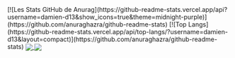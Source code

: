<a>
[![Les Stats GitHub de Anurag](https://github-readme-stats.vercel.app/api?username=damien-d13&show_icons=true&theme=midnight-purple)](https://github.com/anuraghazra/github-readme-stats)
  </a>
<a>
[![Top Langs](https://github-readme-stats.vercel.app/api/top-langs/?username=damien-d13&layout=compact)](https://github.com/anuraghazra/github-readme-stats)
</a>

<a href="https://github.com/anuraghazra/github-readme-stats">
  <img align="center" src="https://github-readme-stats.vercel.app/api?username=damien-d13&show_icons=true&theme=midnight-purple" />
</a>
<a href="https://github.com/anuraghazra/convoychat">
  <img align="center" src="https://github-readme-stats.vercel.app/api/top-langs/?username=damien-d13&layout=compact)](https://github.com/anuraghazra/github-readme-stats" />
</a>

